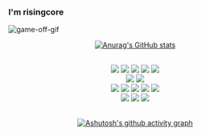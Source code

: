 ### I'm risingcore

![game-off-gif](https://user-images.githubusercontent.com/34502254/159172543-1d5c1b25-36be-4eb5-97be-905ebcb4adad.gif)


<div align="center">


[![Anurag's GitHub stats](https://github-readme-stats.vercel.app/api?username=advanced-rising&theme=react&show_icons=true)](https://github.com/anuraghazra/github-readme-stats)


<!--
<a href="https://hits.seeyoufarm.com"><img src="https://hits.seeyoufarm.com/api/count/incr/badge.svg?url=https%3A%2F%2Fgithub.com%2Fadvanced-rising&count_bg=%2357BCDA&title_bg=%2320232A&icon=wechat.svg&icon_color=%23FFFFFF&title=Hits&edge_flat=false"/></a>
-->
  
</br>
<img src="https://img.shields.io/badge/HTML5-57BCDA?style=for-the-badge&logo=HTML5&logoColor=20232A">
<img src="https://img.shields.io/badge/CSS3-57BCDA?style=for-the-badge&logo=CSS3&logoColor=20232A">
<img src="https://img.shields.io/badge/Sass-57BCDA?style=for-the-badge&logo=Sass&logoColor=20232A">
<img src="https://img.shields.io/badge/PostCSS-57BCDA?style=for-the-badge&logo=PostCSS&logoColor=20232A">
<img src="https://img.shields.io/badge/Tailwind%20CSS-57BCDA?style=for-the-badge&logo=Tailwind%20CSS&logoColor=20232A">
</br>

<img src="https://img.shields.io/badge/JavaScript-57BCDA?style=for-the-badge&logo=JavaScript&logoColor=20232A">
<img src="https://img.shields.io/badge/TypeScript-57BCDA?style=for-the-badge&logo=TypeScript&logoColor=20232A">
</br>

<img src="https://img.shields.io/badge/React-57BCDA?style=for-the-badge&logo=React&logoColor=20232A">
<img src="https://img.shields.io/badge/styled-57BCDA?style=for-the-badge&logo=styled-components&logoColor=20232A">
<img src="https://img.shields.io/badge/Redux-57BCDA?style=for-the-badge&logo=Redux&logoColor=20232A">
<img src="https://img.shields.io/badge/React%20Query-57BCDA?style=for-the-badge&logo=React%20Query&logoColor=20232A">
<img src="https://img.shields.io/badge/Next.js-57BCDA?style=for-the-badge&logo=Next.js&logoColor=20232A">
</br>

<img src="https://img.shields.io/badge/Firebase-57BCDA?style=for-the-badge&logo=Firebase&logoColor=20232A">
<img src="https://img.shields.io/badge/Visual%20Studio%20Code-57BCDA?style=for-the-badge&logo=Visual%20Studio%20Code&logoColor=20232A">
<img src="https://img.shields.io/badge/Figma-57BCDA?style=for-the-badge&logo=Figma&logoColor=20232A">
</br>

</br>

[![Ashutosh's github activity graph](https://activity-graph.herokuapp.com/graph?username=advanced-rising&theme=react-dark)](https://github.com/ashutosh00710/github-readme-activity-graph)


<!--
**advanced-rising/advanced-rising** is a ✨ _special_ ✨ repository because its `README.md` (this file) appears on your GitHub profile.

Here are some ideas to get you started:

- 🔭 I’m currently working on ...
- 🌱 I’m currently learning ...
- 👯 I’m looking to collaborate on ...
- 🤔 I’m looking for help with ...
- 💬 Ask me about ...
- 📫 How to reach me: ...
- 😄 Pronouns: ...
- ⚡ Fun fact: ...
-->
</div>

